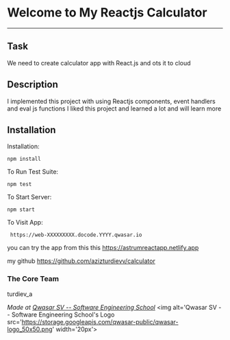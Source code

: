 # Welcome to My Reactjs Calculator
***

## Task
We need to create calculator app with React.js and ots it to cloud 


## Description
I implemented this project with using Reactjs components, event handlers and eval js functions
I liked this project and learned a lot and will learn more



## Installation

Installation:

```
npm install
```  

To Run Test Suite:  

```
npm test
```
To Start Server:

```
npm start
``` 

To Visit App:

```
 https://web-XXXXXXXXX.docode.YYYY.qwasar.io
```



you can try the app from this this
https://astrumreactapp.netlify.app

my github
https://github.com/azizturdievv/calculator



### The Core Team
 turdiev_a 

<span><i>Made at <a href='https://qwasar.io'>Qwasar SV -- Software Engineering School</a></i></span>
<span><img alt='Qwasar SV -- Software Engineering School's Logo src='https://storage.googleapis.com/qwasar-public/qwasar-logo_50x50.png' width='20px'></span>

